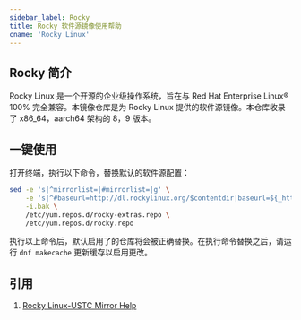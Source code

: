 ```yaml
---
sidebar_label: Rocky
title: Rocky 软件源镜像使用帮助
cname: 'Rocky Linux'
---
```


## Rocky 简介

Rocky Linux 是一个开源的企业级操作系统，旨在与 Red Hat Enterprise Linux® 100% 完全兼容。本镜像仓库是为 Rocky Linux 提供的软件源镜像。本仓库收录了 x86_64，aarch64 架构的 8，9 版本。

## 一键使用
打开终端，执行以下命令，替换默认的软件源配置：
```bash varcode
sed -e 's|^mirrorlist=|#mirrorlist=|g' \
    -e 's|^#baseurl=http://dl.rockylinux.org/$contentdir|baseurl=${_http}://${_domain}/rocky|g' \
    -i.bak \
    /etc/yum.repos.d/rocky-extras.repo \
    /etc/yum.repos.d/rocky.repo
```
执行以上命令后，默认启用了的仓库将会被正确替换。在执行命令替换之后，请运行 `dnf makecache` 更新缓存以启用更改。

## 引用
1. [Rocky Linux-USTC Mirror Help](https://mirrors.ustc.edu.cn/help/rocky.html)
